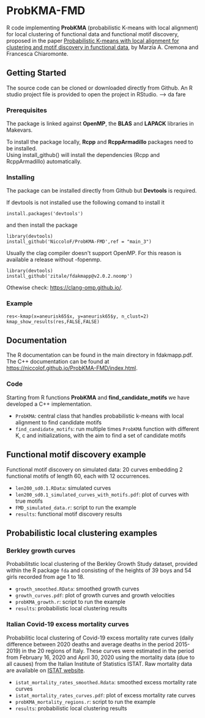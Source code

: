 # ProbKMA-FMD

R code implementing **ProbKMA** (probabilistic K-means with local alignment) for local clustering of functional data and functional motif discovery, proposed in the paper [Probabilistic K-means with local alignment for clustering and motif discovery in functional data](https://doi.org/10.1080/10618600.2022.2156522), by Marzia A. Cremona and Francesca Chiaromonte. 

## Getting Started
The source code can be cloned or downloaded directly from Github.
An R studio project file is provided to open the project in RStudio. --> da fare 

### Prerequisites

The package is linked against **OpenMP**, the **BLAS** and **LAPACK** libraries in Makevars.

To install the package locally, **Rcpp** and **RcppArmadillo** packages need to be installed.\
Using install_github() will install the dependencies (Rcpp and RcppArmadillo) automatically.

### Installing

The package can be installed directly from Github but **Devtools** is required.

If devtools is not installed use the following comand to install it
```
install.packages('devtools') 
```
and then install the package
```
library(devtools)
install_github('NiccoloF/ProbKMA-FMD',ref = "main_3")
```


Usually the clag compiler doesn't support OpenMP. For this reason is available a release without -fopenmp.
```
library(devtools)
install_github('zitale/fdakmapp@v2.0.2.noomp')
```

Othewise check: https://clang-omp.github.io/.

### Example

```
res<-kmap(x=aneurisk65$x, y=aneurisk65$y, n_clust=2)
kmap_show_results(res,FALSE,FALSE)
```

## Documentation

The R documentation can be found in the main directory in fdakmapp.pdf.
The C++ documentation can be found at https://niccolof.github.io/ProbKMA-FMD/index.html.

### Code

Starting from R functions **ProbKMA** and **find_candidate_motifs** we have developed a C++ implementation.
- `ProbKMA`: central class that handles probabilistic k-means with local alignment to find candidate motifs
- `find_candidate_motifs`: run multiple times `ProbKMA` function with different K, c and initializations, with the aim to find a set of candidate motifs

## Functional motif discovery example
Functional motif discovery on simulated data: 20 curves embedding 2 functional motifs of length 60, each with 12 occurrences. 
- `len200_sd0.1.RData`: simulated curves
- `len200_sd0.1_simulated_curves_with_motifs.pdf`: plot of curves with true motifs
- `FMD_simulated_data.r`: script to run the example
- `results`: functional motif discovery results

## Probabilistic local clustering examples

### Berkley growth curves
Probabilitstic local clustering of the Berkley Growth Study dataset, provided within the R package `fda` and consisting of the heights of 39 boys and 54 girls recorded from age 1 to 18.
- `growth_smoothed.RData`: smoothed growth curves
- `growth_curves.pdf`: plot of growth curves and growth velocities
- `probKMA_growth.r`: script to run the example
- `results`: probabilistic local clustering results

### Italian Covid-19 excess mortality curves
Probabilitic local clustering of Covid-19 excess mortality rate curves (daily difference between 2020 deaths and average deaths in the period 2015-2019) in the 20 regions of Italy. These curves were estimated in the period from February 16, 2020 and April 30, 2020 using the mortality data (due to all causes) from the Italian Institute of Statistics ISTAT. Raw mortality data are available on [ISTAT website](https://www.istat.it/it/files/2020/03/Dataset-decessi-comunali-giornalieri-e-tracciato-record-4giugno.zip).
- `istat_mortality_rates_smoothed.Rdata`: smoothed excess mortality rate curves
- `istat_mortality_rates_curves.pdf`: plot of excess mortality rate curves
- `probKMA_mortality_regions.r`: script to run the example
- `results`: probabilistic local clustering results
